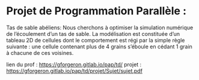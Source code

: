 # Projet de Programmation Parallèle :

Tas de sable abéliens:
Nous cherchons à optimiser la simulation numérique de l’écoulement d’un tas de sable. La modélisation est constituée d’un tableau 2D de cellules dont le comportement est régi par la simple règle suivante : une cellule contenant plus de 4 grains s’éboule en cédant 1 grain à chacune de ces voisines.

lien du prof : https://gforgeron.gitlab.io/pap/td/
projet : https://gforgeron.gitlab.io/pap/td/projet/Sujet/sujet.pdf
